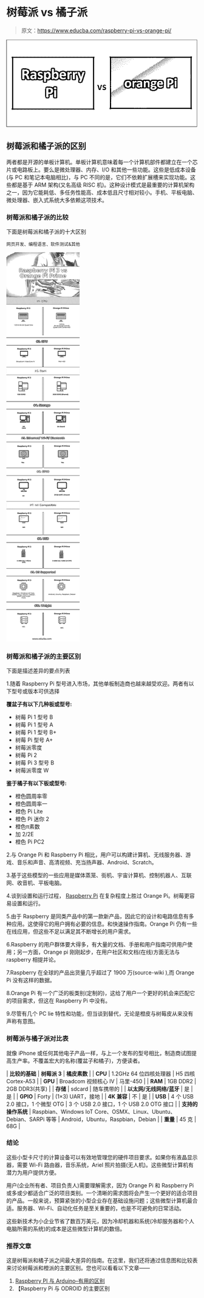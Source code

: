 # 树莓派 vs 橘子派

> 原文：<https://www.educba.com/raspberry-pi-vs-orange-pi/>

![Raspberry Pi vs orange Pi](img/b46ddd2de5a433423fa11f53fa6c9884.png)



## 树莓派和橘子派的区别

两者都是开源的单板计算机。单板计算机意味着每一个计算机部件都建立在一个芯片或电路板上。要么是微处理器、内存、I/O 和其他一些功能。这些是低成本设备(与 PC 和笔记本电脑相比)，与 PC 不同的是，它们不依赖扩展槽来实现功能。这些都是基于 ARM 架构(又名高级 RISC 机)。这种设计模式是最重要的计算机架构之一，因为它能耗低、多任务性能高、成本低且尺寸相对较小。手机、平板电脑、微处理器、嵌入式系统大多依赖这项技术。

### 树莓派和橘子派的比较

下面是树莓派和橘子派的十大区别

<small>网页开发、编程语言、软件测试&其他</small>

![Raspberry Pi 3 vs Orange Pi Prime Infographics](img/68858ffd4d6d88f19d4a05f5a0010e31.png)



### 树莓派和橘子派的主要区别

下面是描述差异的要点列表

1.随着 Raspberry Pi 型号进入市场，其他单板制造商也越来越受欢迎。两者有以下型号或版本可供选择

**覆盆子有以下几种板或型号:**

*   树莓 Pi 1 型号 B
*   树莓 Pi 1 型号 A
*   树莓 Pi 1 型号 B+
*   树莓 Pi 型号 A+
*   树莓派零度
*   树莓 Pi 2
*   树莓 Pi 3 型号 B
*   树莓派零度 W

**鉴于橘子有以下板或型号:**

*   橙色圆周率零
*   橙色圆周率一
*   橙色 Pi Lite
*   橙色 Pi 迷你 2
*   橙色π素数
*   加 2/2E
*   橙色 Pi PC2

2.与 Orange Pi 和 Raspberry Pi 相比，用户可以构建计算机、无线服务器、游戏、音乐和声音、高清视频、充当扬声器、Android、Scratch。

3.基于这些模型的一些应用是媒体蒸笼、街机、宇宙计算机、控制机器人、互联网、收音机、平板电脑。

4.谈到设置和运行过程， [Raspberry Pi](https://www.educba.com/what-is-raspberry-pi/) 在复杂程度上胜过 Orange Pi。树莓更容易设置和运行。

5.由于 Raspberry 是同类产品中的第一款新产品，因此它的设计和电路信息有多种应用。这使得它的用户拥有必要的信息。和快速操作指南。Orange Pi 仍有一些在线应用，但这些不足以满足其不断增长的用户需求。

6.Raspberry 的用户群体要大得多，有大量的文档、手册和用户指南可供用户使用；另一方面，Orange pi 刚刚起步，在用户社区和文档(在线)方面无法与 raspberry 相提并论。

7.Raspberry 在全球的产品出货量几乎超过了 1900 万(source-wiki ),而 Orange Pi 没有这样的数据。

8.Orange Pi 有一个广泛的板类别(定制的)，这给了用户一个更好的机会来匹配它的项目需求，但这在 Raspberry Pi 中没有。

9.尽管有几个 PC lie 特性和功能，但当谈到替代，无论是橙皮与树莓皮从来没有声称有意图。

### 树莓派与橘子派对比表

就像 iPhone 或任何其他电子产品一样，与上一个发布的型号相比，制造商试图提高生产率。不覆盖宏大的名称(覆盆子和橘子)，方便读者。

| **比较的基础** | **树莓派 3** | **橘皮素数** |
| **CPU** | 1.2GHz 64 位四核处理器 | H5 四核 Cortex-A53 |
| **GPU** | Broadcom 视频核心 IV | 马里-450 |
| **RAM** | 1GB DDR2 | 2GB DDR3(共享) |
| **存储** | sdcard | 随车携带的 |
| **以太网/无线网络/蓝牙** | 是 | 是 |
| **GPIO** | Forty | (1×3) UART，接地 |
| **4K 兼容** | 不 | 是 |
| **USB** | 4 个 USB 2.0 接口，1 个微型 OTG | 3 个 USB 2.0 接口，1 个 USB 2.0 OTG 接口 |
| **支持的操作系统** | Raspbian、Windows IoT Core、OSMX、Linux、Ubuntu、Debian、SARPi 等等 | Android，Ubuntu，Raspbian，Debian |
| **重量** | 45 克 | 68G |

### 结论

这些小型卡尺寸的计算设备可以有效地管理您的硬件项目要求。如果你有液晶显示器，需要 Wi-Fi 路由器，音乐系统，Ariel 照片拍摄(无人机)。这些微型计算机有潜力为用户提供方便。

用户(企业所有者、项目负责人)需要理解需求，因为 Orange Pi 和 Raspberry Pi 或多或少都适合广泛的项目类别。一个清晰的需求图将会产生一个更好的适合项目的产品。一般来说，预算紧张的小型企业存在基础设施问题；这些微型计算机最合适。服务器、Wi-Fi、自动化任务是至关重要的，也是不可避免的日常活动。

这些新技术为小企业节省了数百万美元，因为冷却机器和系统(冷却服务器和个人电脑所需的系统)的成本是这些微型计算机的数倍。

### 推荐文章

这是树莓派和橘子派之间最大差异的指南。在这里，我们还将通过信息图和比较表来讨论树莓派和橙派的主要区别。您也可以看看以下文章——

1.  [Raspberry PI 与 Arduino–有用的区别](https://www.educba.com/raspberry-pi-vs-arduino/)
2.  【Raspberry Pi 与 ODROID 的主要区别





